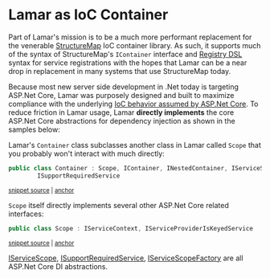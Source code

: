 # Lamar as IoC Container

Part of Lamar's mission is to be a much more performant replacement for the venerable [StructureMap](http://structuremap.github.io/) IoC container library. As such, it supports much of the syntax of StructureMap's `IContainer` interface and [Registry DSL](http://structuremap.github.io/registration/registry-dsl/) syntax for service registrations with the hopes that Lamar can be a near drop in replacement in many systems that use StructureMap today.

Because most new server side development in .Net today is targeting ASP.Net Core, Lamar was purposely designed and built to maximize compliance with the underlying [IoC behavior assumed by ASP.Net Core](https://docs.microsoft.com/en-us/aspnet/core/fundamentals/dependency-injection?view=aspnetcore-2.0). To reduce friction in Lamar usage, Lamar **directly implements** the core ASP.Net Core abstractions for dependency injection as shown in the samples below:

Lamar's `Container` class subclasses another class in Lamar called `Scope` that you probably won't interact with much directly:

<!-- snippet: sample_Container-Declaration -->
<a id='snippet-sample_container-declaration'></a>
```cs
public class Container : Scope, IContainer, INestedContainer, IServiceScopeFactory, IServiceScope,
        ISupportRequiredService
```
<sup><a href='https://github.com/JasperFx/lamar/blob/master/src/Lamar/Container.cs#L12-L17' title='Snippet source file'>snippet source</a> | <a href='#snippet-sample_container-declaration' title='Start of snippet'>anchor</a></sup>
<!-- endSnippet -->

`Scope` itself directly implements several other ASP.Net Core related interfaces:

<!-- snippet: sample_Scope-Declarations -->
<a id='snippet-sample_scope-declarations'></a>
```cs
public class Scope : IServiceContext, IServiceProviderIsKeyedService
```
<sup><a href='https://github.com/JasperFx/lamar/blob/master/src/Lamar/IoC/Scope.cs#L23-L27' title='Snippet source file'>snippet source</a> | <a href='#snippet-sample_scope-declarations' title='Start of snippet'>anchor</a></sup>
<!-- endSnippet -->

[IServiceScope](https://docs.microsoft.com/en-us/dotnet/api/microsoft.extensions.dependencyinjection.iservicescope?view=aspnetcore-2.1), [ISupportRequiredService](https://docs.microsoft.com/en-us/dotnet/api/microsoft.extensions.dependencyinjection.isupportrequiredservice?view=aspnetcore-2.1), [IServiceScopeFactory](https://docs.microsoft.com/en-us/dotnet/api/microsoft.extensions.dependencyinjection.iservicescopefactory?view=aspnetcore-2.1) are all ASP.Net Core DI abstractions.
